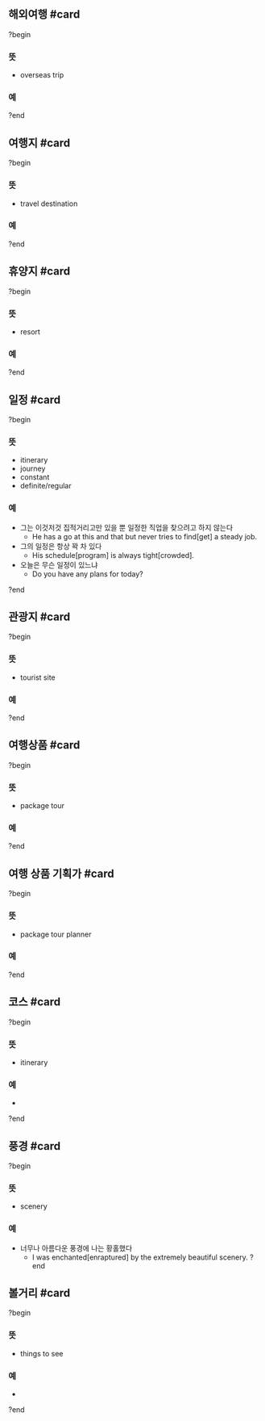 
## 해외여행 #card
?begin
### 뜻
- overseas trip
### 예
<!--SR:!2025-05-03,19,250-->
?end


## 여행지 #card
?begin
### 뜻
- travel destination
### 예
?end


## 휴양지 #card
?begin
### 뜻
- resort
### 예
<!--SR:!2025-05-02,11,246-->
?end


## 일정 #card
?begin
### 뜻
- itinerary
- journey
- constant
- definite/regular
### 예
- 그는 이것저것 집적거리고만 있을 뿐 일정한 직업을 찾으려고 하지 않는다
	- He has a go at this and that but never tries to find[get] a steady job.
- 그의 일정은 항상 꽉 차 있다
	- His schedule[program] is always tight[crowded].
- 오늘은 무슨 일정이 있느냐
	- Do you have any plans for today?
<!--SR:!2025-05-21,25,230-->
?end


## 관광지 #card
?begin
### 뜻
- tourist site
### 예
?end


## 여행상품 #card
?begin
### 뜻
- package tour
### 예
<!--SR:!2025-04-28,11,228-->
?end


## 여행 상품 기획가 #card
?begin
### 뜻
- package tour planner
### 예
<!--SR:!2025-05-08,12,246-->
?end


## 코스 #card
?begin
### 뜻
- itinerary
### 예
-
?end


## 풍경 #card
?begin
### 뜻
- scenery
### 예
- 너무나 아름다운 풍경에 나는 황홀했다
	- I was enchanted[enraptured] by the extremely beautiful scenery.
?end


## 볼거리 #card
?begin
### 뜻
- things to see
### 예
-
?end

